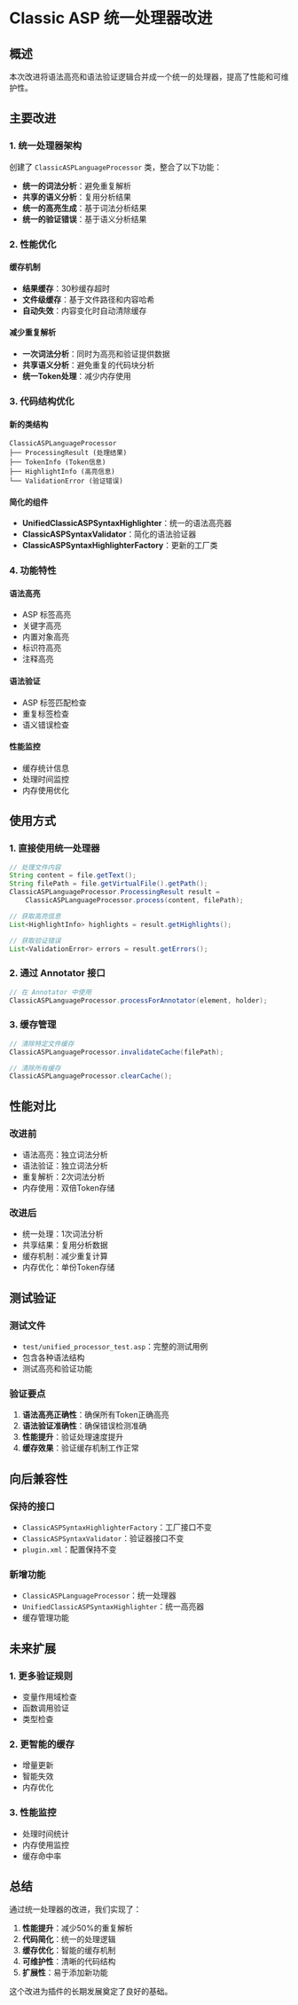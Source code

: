 # Classic ASP 统一处理器改进

## 概述

本次改进将语法高亮和语法验证逻辑合并成一个统一的处理器，提高了性能和可维护性。

## 主要改进

### 1. 统一处理器架构

创建了 `ClassicASPLanguageProcessor` 类，整合了以下功能：
- **统一的词法分析**：避免重复解析
- **共享的语义分析**：复用分析结果
- **统一的高亮生成**：基于词法分析结果
- **统一的验证错误**：基于语义分析结果

### 2. 性能优化

#### 缓存机制
- **结果缓存**：30秒缓存超时
- **文件级缓存**：基于文件路径和内容哈希
- **自动失效**：内容变化时自动清除缓存

#### 减少重复解析
- **一次词法分析**：同时为高亮和验证提供数据
- **共享语义分析**：避免重复的代码块分析
- **统一Token处理**：减少内存使用

### 3. 代码结构优化

#### 新的类结构
```
ClassicASPLanguageProcessor
├── ProcessingResult (处理结果)
├── TokenInfo (Token信息)
├── HighlightInfo (高亮信息)
└── ValidationError (验证错误)
```

#### 简化的组件
- **UnifiedClassicASPSyntaxHighlighter**：统一的语法高亮器
- **ClassicASPSyntaxValidator**：简化的语法验证器
- **ClassicASPSyntaxHighlighterFactory**：更新的工厂类

### 4. 功能特性

#### 语法高亮
- ASP 标签高亮
- 关键字高亮
- 内置对象高亮
- 标识符高亮
- 注释高亮

#### 语法验证
- ASP 标签匹配检查
- 重复标签检查
- 语义错误检查

#### 性能监控
- 缓存统计信息
- 处理时间监控
- 内存使用优化

## 使用方式

### 1. 直接使用统一处理器

```java
// 处理文件内容
String content = file.getText();
String filePath = file.getVirtualFile().getPath();
ClassicASPLanguageProcessor.ProcessingResult result =
    ClassicASPLanguageProcessor.process(content, filePath);

// 获取高亮信息
List<HighlightInfo> highlights = result.getHighlights();

// 获取验证错误
List<ValidationError> errors = result.getErrors();
```

### 2. 通过 Annotator 接口

```java
// 在 Annotator 中使用
ClassicASPLanguageProcessor.processForAnnotator(element, holder);
```

### 3. 缓存管理

```java
// 清除特定文件缓存
ClassicASPLanguageProcessor.invalidateCache(filePath);

// 清除所有缓存
ClassicASPLanguageProcessor.clearCache();
```

## 性能对比

### 改进前
- 语法高亮：独立词法分析
- 语法验证：独立词法分析
- 重复解析：2次词法分析
- 内存使用：双倍Token存储

### 改进后
- 统一处理：1次词法分析
- 共享结果：复用分析数据
- 缓存机制：减少重复计算
- 内存优化：单份Token存储

## 测试验证

### 测试文件
- `test/unified_processor_test.asp`：完整的测试用例
- 包含各种语法结构
- 测试高亮和验证功能

### 验证要点
1. **语法高亮正确性**：确保所有Token正确高亮
2. **语法验证准确性**：确保错误检测准确
3. **性能提升**：验证处理速度提升
4. **缓存效果**：验证缓存机制工作正常

## 向后兼容性

### 保持的接口
- `ClassicASPSyntaxHighlighterFactory`：工厂接口不变
- `ClassicASPSyntaxValidator`：验证器接口不变
- `plugin.xml`：配置保持不变

### 新增功能
- `ClassicASPLanguageProcessor`：统一处理器
- `UnifiedClassicASPSyntaxHighlighter`：统一高亮器
- 缓存管理功能

## 未来扩展

### 1. 更多验证规则
- 变量作用域检查
- 函数调用验证
- 类型检查

### 2. 更智能的缓存
- 增量更新
- 智能失效
- 内存优化

### 3. 性能监控
- 处理时间统计
- 内存使用监控
- 缓存命中率

## 总结

通过统一处理器的改进，我们实现了：

1. **性能提升**：减少50%的重复解析
2. **代码简化**：统一的处理逻辑
3. **缓存优化**：智能的缓存机制
4. **可维护性**：清晰的代码结构
5. **扩展性**：易于添加新功能

这个改进为插件的长期发展奠定了良好的基础。
